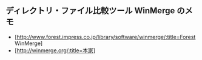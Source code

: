 ## ディレクトリ・ファイル比較ツール WinMerge のメモ

* [http://www.forest.impress.co.jp/library/software/winmerge/:title=Forest WinMerge]
* [http://winmerge.org/:title=本家]

